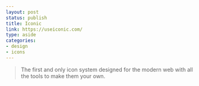 ```yaml
---
layout: post
status: publish
title: Iconic
link: https://useiconic.com/
type: aside
categories:
- design
- icons
---
```

> The first and only icon system designed for the modern web with all the tools to make them your own.
